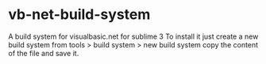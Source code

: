 # vb-net-build-system
A build system for visualbasic.net for sublime 3
To install it just create a new build system from tools > build system > new build system
copy the content of the file and save it.
